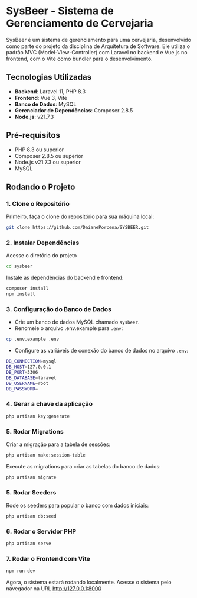 # SysBeer - Sistema de Gerenciamento de Cervejaria

SysBeer é um sistema de gerenciamento para uma cervejaria, desenvolvido como parte do projeto da disciplina de Arquitetura de Software. Ele utiliza o padrão MVC (Model-View-Controller) com Laravel no backend e Vue.js no frontend, com o Vite como bundler para o desenvolvimento.

## Tecnologias Utilizadas

- **Backend**: Laravel 11, PHP 8.3
- **Frontend**: Vue 3, Vite
- **Banco de Dados**: MySQL
- **Gerenciador de Dependências**: Composer 2.8.5
- **Node.js**: v21.7.3

## Pré-requisitos

- PHP 8.3 ou superior
- Composer 2.8.5 ou superior
- Node.js v21.7.3 ou superior
- MySQL

## Rodando o Projeto

### 1. Clone o Repositório

Primeiro, faça o clone do repositório para sua máquina local:

```bash
git clone https://github.com/DaianePorcena/SYSBEER.git
```

### 2. Instalar Dependências

Acesse o diretório do projeto

```bash
cd sysbeer
```

Instale as dependências do backend e frontend:

```bash
composer install
npm install
```

### 3. Configuração do Banco de Dados

- Crie um banco de dados MySQL chamado ```sysbeer```.
- Renomeie o arquivo .env.example para ```.env```:

```bash
cp .env.example .env
```

- Configure as variáveis de conexão do banco de dados no arquivo ```.env```:

```bash
DB_CONNECTION=mysql
DB_HOST=127.0.0.1
DB_PORT=3306
DB_DATABASE=laravel
DB_USERNAME=root
DB_PASSWORD=
```

### 4. Gerar a chave da aplicação

```bash
php artisan key:generate
```

### 5. Rodar Migrations

Criar a migração para a tabela de sessões:

```bash
php artisan make:session-table
```

Execute as migrations para criar as tabelas do banco de dados:

```bash
php artisan migrate
```

### 5. Rodar Seeders

Rode os seeders para popular o banco com dados iniciais:

```bash
php artisan db:seed
```

### 6. Rodar o Servidor PHP

```bash
php artisan serve
```

### 7. Rodar o Frontend com Vite

```bash
npm run dev
```

Agora, o sistema estará rodando localmente. Acesse o sistema pelo navegador na URL http://127.0.0.1:8000
